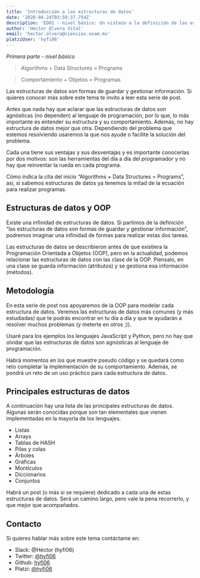 ```yaml
---
title: 'Introducción a las estructuras de datos'
date: '2020-04-24T03:50:37.754Z'
description: 'ED01 - nivel básico: Un vistazo a la definición de las estructuras de datos, su relación con la Programación Orientada Objetos y la enumeración de las más comunes'
author: 'Héctor Olvera Vital'
email: 'hector.olvera@ciencias.unam.mx'
platziUser: 'hyfi06'
---
```


*Primera parte - nivel básico*

> Algorithms + Data Structures = Programs

> Comportamiento + Objetos = Programas

Las estructuras de datos son formas de guardar y gestionar información. Si quieres conocer más sobre este tema te invito a leer esta serie de post.

Antes que nada hay que aclarar que las estructuras de datos son agnósticas (no dependen) al lenguaje de programación, por lo que, lo más importante es entender su estructura y su comportamiento. Además, no hay estructura de datos mejor que otra. Dependiendo del problema que estemos resolviendo usaremos la que nos ayude o facilite la solución del problema. 

Cada una tiene sus ventajas y sus desventajas y es importante conocerlas por dos motivos: son las herramientas del día a día del programador y no hay que reinventar la rueda en cada programa.

Cómo indica la cita del inicio “Algorithms + Data Structures = Programs”, así, si sabemos estructuras de datos ya tenemos la mitad de la ecuación para realizar programas. 

## Estructuras de datos y OOP

Existe una infinidad de estructuras de datos. Si partimos de la definición “las estructuras de datos son formas de guardar y gestionar información”, podremos imaginar una infinidad de formas para realizar estas dos tareas.

Las estructuras de datos se describieron antes de que existiera la Programación Orientada a Objetos (OOP), pero en la actualidad, podemos relacionar las estructuras de datos con las clase de la OOP. Piensalo, en una clase se guarda información (atributos) y se gestiona esa información (métodos).

## Metodología

En esta serie de post nos apoyaremos de la OOP para modelar cada estructura de datos. Veremos las estructuras de datos más comunes (y más estudiadas) que te podrás encontrar en tu día a día y que te ayudarán a resolver muchos problemas (y meterte en otros ;)).

Usaré para los ejemplos los lenguajes JavaScript y Python, pero no hay que olvidar que las estructuras de datos son agnósticas al lenguaje de programación.

Habrá momentos en los que muestre pseudo código y se quedará como reto completar la implementación de su comportamiento. Además, se pondrá un reto de un uso práctico para cada estructura de datos.

## Principales estructuras de datos

A continuación hay una lista de las principales estructuras de datos. Algunas serán conocidas porque son tan elementales que vienen implementadas en la mayoría de los lenguajes.

- Listas
- Arrays
- Tablas de HASH
- Pilas y colas
- Árboles
- Gráficas
- Montículos
- Diccionarios
- Conjuntos

Habrá un post (o más si se requiere) dedicado a cada una de estas estructuras de datos. Será un camino largo, pero vale la pena recorrerlo, y que mejor que acompañados.

## Contacto

Si quieres hablar más sobre este tema contáctame en:

- Slack: @Héctor (hyfi06)
- Twitter: [@hyfi06](https://twitter.com/hyfi06)
- Github: [hyfi06](https://github.com/hyfi06)
- Platzi: [@hyfi06](https://platzi.com/@hyfi06/)
